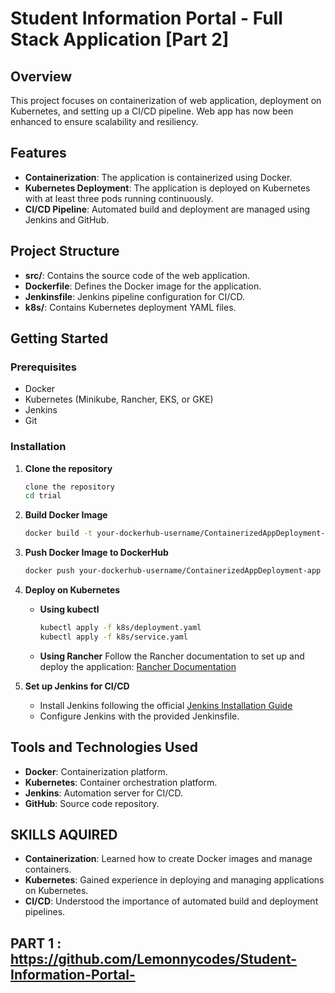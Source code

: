# Student Information Portal - Full Stack Application [Part 2]


## Overview

This project focuses on containerization of web application, deployment on Kubernetes, and setting up a CI/CD pipeline. Web app has now been enhanced to ensure scalability and resiliency.

## Features

- **Containerization**: The application is containerized using Docker.
- **Kubernetes Deployment**: The application is deployed on Kubernetes with at least three pods running continuously.
- **CI/CD Pipeline**: Automated build and deployment are managed using Jenkins and GitHub.

## Project Structure

- **src/**: Contains the source code of the web application.
- **Dockerfile**: Defines the Docker image for the application.
- **Jenkinsfile**: Jenkins pipeline configuration for CI/CD.
- **k8s/**: Contains Kubernetes deployment YAML files.

## Getting Started

### Prerequisites

- Docker
- Kubernetes (Minikube, Rancher, EKS, or GKE)
- Jenkins
- Git

### Installation

1. **Clone the repository**
   ```bash
   clone the repository
   cd trial
   ```

2. **Build Docker Image**
   ```bash
   docker build -t your-dockerhub-username/ContainerizedAppDeployment-app .
   ```

3. **Push Docker Image to DockerHub**
   ```bash
   docker push your-dockerhub-username/ContainerizedAppDeployment-app
   ```

4. **Deploy on Kubernetes**
   - **Using kubectl**
     ```bash
     kubectl apply -f k8s/deployment.yaml
     kubectl apply -f k8s/service.yaml
     ```

   - **Using Rancher**
     Follow the Rancher documentation to set up and deploy the application: [Rancher Documentation](https://rancher.com/docs)

5. **Set up Jenkins for CI/CD**
   - Install Jenkins following the official [Jenkins Installation Guide](https://www.jenkins.io/doc/book/installing/)
   - Configure Jenkins with the provided Jenkinsfile.

## Tools and Technologies Used

- **Docker**: Containerization platform.
- **Kubernetes**: Container orchestration platform.
- **Jenkins**: Automation server for CI/CD.
- **GitHub**: Source code repository.

## SKILLS AQUIRED

- **Containerization**: Learned how to create Docker images and manage containers.
- **Kubernetes**: Gained experience in deploying and managing applications on Kubernetes.
- **CI/CD**: Understood the importance of automated build and deployment pipelines.

## PART 1 : https://github.com/Lemonnycodes/Student-Information-Portal-


